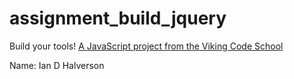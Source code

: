 # assignment_build_jquery
Build your tools!  [A JavaScript project from the Viking Code School](http://www.vikingcodeschool.com)

Name: Ian D Halverson
